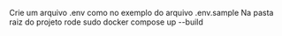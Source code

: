 
Crie um arquivo .env como no exemplo do arquivo .env.sample
Na pasta raiz do projeto rode sudo docker compose up --build